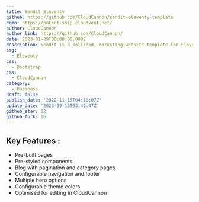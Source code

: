 ```yaml
---
title: Sendit Eleventy
github: https://github.com/CloudCannon/sendit-eleventy-template
demo: https://potent-ship.cloudvent.net/
author: CloudCannon
author_link: https://github.com/CloudCannon/
date: 2023-01-29T00:00:00.000Z
description: Sendit is a polished, marketing website template for Eleventy
ssg:
  - Eleventy
css:
  - Bootstrap
cms:
  - CloudCannon
category:
  - Business
draft: false
publish_date: '2022-11-15T04:18:07Z'
update_date: '2023-09-13T03:42:47Z'
github_star: 12
github_fork: 16
---
```


## Key Features :

- Pre-built pages
- Pre-styled components
- Blog with pagination and category pages
- Configurable navigation and footer
- Multiple hero options
- Configurable theme colors
- Optimised for editing in CloudCannon
